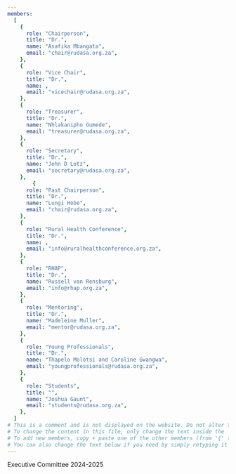 ```yaml
---
members:
  [
    {
      role: "Chairperson",
      title: "Dr.",
      name: "Asafika Mbangata",
      email: "chair@rudasa.org.za",
    },
    {
      role: "Vice Chair",
      title: "Dr.",
      name: ,
      email: "vicechair@rudasa.org.za",
    },
    {
      role: "Treasurer",
      title: "Dr.",
      name: "Nhlakanipho Gumede",
      email: "treasurer@rudasa.org.za",
    },
    {
      role: "Secretary",
      title: "Dr.",
      name: "John D Lotz",
      email: "secretary@rudasa.org.za",
    },
        {
      role: "Past Chairperson",
      title: "Dr.",
      name: "Lungi Hobe",
      email: "chair@rudasa.org.za",
    },
    {
      role: "Rural Health Conference",
      title: "Dr.",
      name: ,
      email: "info@ruralhealthconference.org.za",
    },
    {
      role: "RHAP",
      title: "Dr.",
      name: "Russell van Rensburg",
      email: "info@rhap.org.za",
    },
    {
      role: "Mentoring",
      title: "Dr.",
      name: "Madeleine Muller",
      email: "mentor@rudasa.org.za",
    },
    {
      role: "Young Professionals",
      title: "Dr.",
      name: "Thapelo Molotsi and Caroline Gwangwa",
      email: "youngprofessionals@rudasa.org.za",
    },
    {
      role: "Students",
      title: "",
      name: "Joshua Gaunt",
      email: "students@rudasa.org.za",
    },
  ]
# This is a comment and is not displayed on the website. Do not alter this text between hashes (#).
# To change the content in this file, only change the text inside the ''.
# To add new members, copy + paste one of the other members (from '{' to '},' ) and change the text inside the ''.
# You can also change the text below if you need by simply retyping it as normal (like you would in any text/word document).
---
```


Executive Committee 2024-2025
